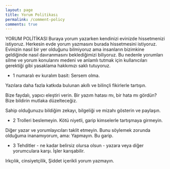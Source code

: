 ```yaml
---
layout: page
title: Yorum Politikası
permalink: /comment-policy
comments: true
---
```


YORUM POLİTİKASI
Buraya yorum yazarken kendinizi evinizde hissetmenizi istiyoruz.
Herkesin evde yorum yazmasını burada hissetmesini istiyoruz.
Evinizin nasıl bir yer olduğunu bilmiyoruz ama insanların bizimkine geldiğinde nasıl davranmasını beklediğimizi biliyoruz.
Bu nedenle yorumları silme ve yorum konularını medeni ve anlamlı tutmak için kullanıcıları gerektiği gibi yasaklama hakkımızı saklı tutuyoruz.

- 1 numaralı ev kuralım basit: Sersem olma.

Yazılara daha fazla katkıda bulunan akıllı ve bilinçli fikirlerle tartışın.

Bize faydalı, yapıcı eleştiri verin. Bir yazım hatası mı, bir hata mı gördün? Bize bildirin mutlaka düzelteceğiz.

Sahip olduğunuzu bildiğim zekayı, bilgeliği ve mizahı gösterin ve paylaşın.

- 2 Trolleri beslemeyin. Kötü niyetli, garip kimselerle tartışmaya girmeyin.

Diğer yazar ve yorumlayıcıları taklit etmeyin. Bunu söylemek zorunda olduğuma inanamıyorum, ama: Yapmayın. Bu garip.

- 3 Tehditler - ne kadar belirsiz olursa olsun - yazara veya diğer yorumculara karşı. İşler karışabilir.

Irkçılık, cinsiyetçilik, Şiddet içerikli yorum yazmayın.